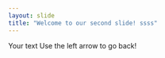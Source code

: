 ```yaml
---
layout: slide
title: "Welcome to our second slide! ssss"
---
```

Your text
Use the left arrow to go back!
